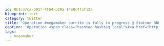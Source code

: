 ```yaml
---
id: 0b1cd7ca-b91f-4f64-b39a-14e0c4faf12a
blueprint: text
category: twitter
title: 'Operation #megamaker burrito is fully in progress @ Station BBQ instagram.com/p/BA2nf20Eg48/'
caption: 'Operation <span class="hashtag hashtag_local">#<a href="http://tweettemp.darylchymko.ca/?tag=megamaker">megamaker</a> burrito is fully in progress @ Station BBQ <a href="https://www.instagram.com/p/BA2nf20Eg48/" title="https://www.instagram.com/p/BA2nf20Eg48/" class="link link_untco">instagram.com/p/BA2nf20Eg48/</a>'
tags:
  - megamaker
---
```

